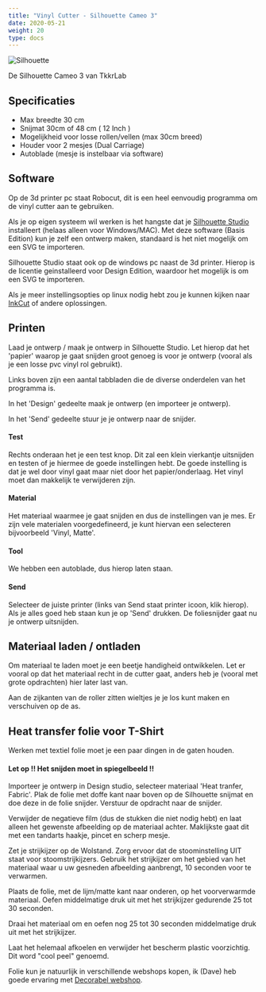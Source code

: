 ```yaml
---
title: "Vinyl Cutter - Silhouette Cameo 3"
date: 2020-05-21
weight: 20
type: docs
---
```



 ![Silhouette](/gereedschap/silhoutte/Silhouette-Cameo-3.jpg)

De Silhouette Cameo 3 van TkkrLab
  
## Specificaties
 * Max breedte 30 cm
 * Snijmat 30cm of 48 cm ( 12 Inch )
 * Mogelijkheid voor losse rollen/vellen (max 30cm breed)
 * Houder voor 2 mesjes (Dual Carriage)
 * Autoblade (mesje is instelbaar via software)

## Software

Op de 3d printer pc staat Robocut, dit is een heel eenvoudig programma om de vinyl cutter aan te gebruiken.

Als je op eigen systeem wil werken is het hangste dat je [Silhouette Studio](https://www.silhouetteamerica.com/software) installeert (helaas alleen voor Windows/MAC). Met deze software (Basis Edition) kun je zelf een ontwerp maken, standaard is het niet mogelijk om een SVG te importeren. 

Silhouette Studio staat ook op de windows pc naast de 3d printer. Hierop is de licentie geinstalleerd voor Design Edition, waardoor het mogelijk is om een SVG te importeren. 

Als je meer instellingsopties op linux nodig hebt zou je kunnen kijken naar 
 [InkCut](https://github.com/inkcut/inkcut) of andere oplossingen.

## Printen
Laad je ontwerp / maak je ontwerp in Silhouette Studio. Let hierop dat het 'papier' waarop je gaat snijden groot genoeg is voor je ontwerp (vooral als je een losse pvc vinyl rol gebruikt).

Links boven zijn een aantal tabbladen die de diverse onderdelen van het programma is. 

In het 'Design' gedeelte maak je ontwerp (en importeer je ontwerp).

In het 'Send' gedeelte stuur je je ontwerp naar de snijder. 

#### Test
Rechts onderaan het je een test knop. Dit zal een klein vierkantje uitsnijden en testen of je hiermee de goede instellingen hebt. De goede instelling is dat je wel door vinyl gaat maar niet door het papier/onderlaag. Het vinyl moet dan makkelijk te verwijderen zijn. 

#### Material
Het materiaal waarmee je gaat snijden en dus de instellingen van je mes. Er zijn vele materialen voorgedefineerd, je kunt hiervan een selecteren bijvoorbeeld 'Vinyl, Matte'.

#### Tool
We hebben een autoblade, dus hierop laten staan.

#### Send
Selecteer de juiste printer (links van Send staat printer icoon, klik hierop). Als je alles goed heb staan kun je op 'Send' drukken. De foliesnijder gaat nu je ontwerp uitsnijden.

## Materiaal laden / ontladen

Om materiaal te laden moet je een beetje handigheid ontwikkelen. Let er vooral op dat het materiaal recht in de cutter gaat, anders heb je (vooral met grote opdrachten) hier later last van.

Aan de zijkanten van de roller zitten wieltjes je je los kunt maken en verschuiven op de as.

## Heat transfer folie voor T-Shirt

Werken met textiel folie moet je een paar dingen in de gaten houden. 

#### Let op !! Het snijden moet in spiegelbeeld !!

Importeer je ontwerp in Design studio, selecteer materiaal 'Heat tranfer, Fabric'. Plak de folie met doffe kant naar boven op de Silhouette snijmat en doe deze in de folie snijder. Verstuur de opdracht naar de snijder.

Verwijder de negatieve film (dus de stukken die niet nodig hebt) en laat alleen het gewenste afbeelding op de materiaal achter. Maklijkste gaat dit met een tandarts haakje, pincet en scherp mesje.

Zet je strijkijzer op de Wolstand. Zorg ervoor dat de stoominstelling UIT staat voor stoomstrijkijzers. Gebruik het strijkijzer om het gebied van het materiaal waar u uw gesneden afbeelding aanbrengt, 10 seconden voor te verwarmen.

Plaats de folie, met de lijm/matte kant naar onderen, op het voorverwarmde materiaal. Oefen middelmatige druk uit met het strijkijzer gedurende 25 tot 30 seconden.

Draai het materiaal om en oefen nog 25 tot 30 seconden middelmatige druk uit met het strijkijzer.

Laat het helemaal afkoelen en verwijder het bescherm plastic voorzichtig. Dit word "cool peel" genoemd.

Folie kun je natuurlijk in verschillende webshops kopen, ik (Dave) heb goede ervaring met [Decorabel webshop](https://www.decorabel.nl/webshop/flex-flock/siser/p-s-film-basic/siser-ps-film-wit-a0001/).